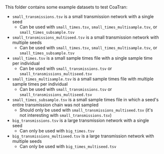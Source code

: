 This folder contains some example datasets to test CoaTran:
* `small_transmissions.tsv` is a small transmission network with a single seed
  * Can be used with `small_times.tsv`, `small_times_multisample.tsv`, or `small_times_subsample.tsv`
* `small_transmissions_multiseed.tsv` is a small transmission network with multiple seeds
  * Can be used with `small_times.tsv`, `small_times_multisample.tsv`, or `small_times_subsample.tsv`
* `small_times.tsv` is a small sample times file with a single sample time per individual
  * Can be used with `small_transmissions.tsv` or `small_transmissions_multiseed.tsv`
* `small_times_multisample.tsv` is a small sample times file with multiple sample times per individual
  * Can be used with `small_transmissions.tsv` or `small_transmissions_multiseed.tsv`
* `small_times_subsample.tsv` is a small sample times file in which a seed's entire transmission chain was not sampled
  * Should only be used with `small_transmissions_multiseed.tsv` (it's not interesting with `small_transmissions.tsv`)
* `big_transmissions.tsv` is a large transmission network with a single seed
  * Can only be used with `big_times.tsv`
* `big_transmissions_multiseed.tsv` is a large transmission network with multiple seeds
  * Can only be used with `big_times_multiseed.tsv`
